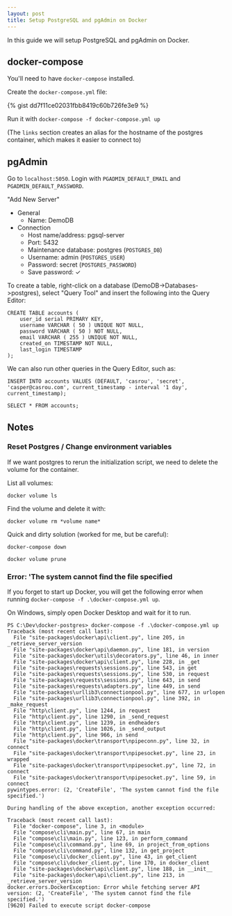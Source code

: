```yaml
---
layout: post
title: Setup PostgreSQL and pgAdmin on Docker
---
```


In this guide we will setup PostgreSQL and pgAdmin on Docker.

## docker-compose
You'll need to have `docker-compose` installed.

Create the `docker-compose.yml` file:

{% gist dd7f11ce02031fbb8419c60b726fe3e9 %}

Run it with `docker-compose -f docker-compose.yml up`

(The `links` section creates an alias for the hostname of the postgres container, which makes it easier to connect to)

## pgAdmin
Go to `localhost:5050`. Login with `PGADMIN_DEFAULT_EMAIL` and `PGADMIN_DEFAULT_PASSWORD`.

"Add New Server"
- General
    - Name: DemoDB
- Connection
    - Host name/address: pgsql-server
    - Port: 5432
    - Maintenance database: postgres (`POSTGRES_DB`)
    - Username: admin (`POSTGRES_USER`)
    - Password: secret (`POSTGRES_PASSWORD`)
    - Save password: ✓

To create a table, right-click on a database (DemoDB->Databases->postgres), select "Query Tool" and insert the following into the Query Editor:

```
CREATE TABLE accounts (
	user_id serial PRIMARY KEY,
	username VARCHAR ( 50 ) UNIQUE NOT NULL,
	password VARCHAR ( 50 ) NOT NULL,
	email VARCHAR ( 255 ) UNIQUE NOT NULL,
	created_on TIMESTAMP NOT NULL,
	last_login TIMESTAMP 
);
```

We can also run other queries in the Query Editor, such as:
```
INSERT INTO accounts VALUES (DEFAULT, 'casrou', 'secret', 'casper@casrou.com', current_timestamp - interval '1 day', current_timestamp);

SELECT * FROM accounts;
```

## Notes
### Reset Postgres / Change environment variables
If we want postgres to rerun the initialization script, we need to delete the volume for the container.

List all volumes:

`docker volume ls`

Find the volume and delete it with: 

`docker volume rm *volume name*`

Quick and dirty solution (worked for me, but be careful):

`docker-compose down`

`docker volume prune`

### Error: 'The system cannot find the file specified
If you forget to start up Docker, you will get the following error when running `docker-compose -f .\docker-compose.yml up`.

On Windows, simply open Docker Desktop and wait for it to run.

```
PS C:\Dev\docker-postgres> docker-compose -f .\docker-compose.yml up
Traceback (most recent call last):
  File "site-packages\docker\api\client.py", line 205, in _retrieve_server_version
  File "site-packages\docker\api\daemon.py", line 181, in version
  File "site-packages\docker\utils\decorators.py", line 46, in inner
  File "site-packages\docker\api\client.py", line 228, in _get
  File "site-packages\requests\sessions.py", line 543, in get
  File "site-packages\requests\sessions.py", line 530, in request
  File "site-packages\requests\sessions.py", line 643, in send
  File "site-packages\requests\adapters.py", line 449, in send
  File "site-packages\urllib3\connectionpool.py", line 677, in urlopen
  File "site-packages\urllib3\connectionpool.py", line 392, in _make_request
  File "http\client.py", line 1244, in request
  File "http\client.py", line 1290, in _send_request
  File "http\client.py", line 1239, in endheaders
  File "http\client.py", line 1026, in _send_output
  File "http\client.py", line 966, in send
  File "site-packages\docker\transport\npipeconn.py", line 32, in connect
  File "site-packages\docker\transport\npipesocket.py", line 23, in wrapped
  File "site-packages\docker\transport\npipesocket.py", line 72, in connect
  File "site-packages\docker\transport\npipesocket.py", line 59, in connect
pywintypes.error: (2, 'CreateFile', 'The system cannot find the file specified.')

During handling of the above exception, another exception occurred:

Traceback (most recent call last):
  File "docker-compose", line 3, in <module>
  File "compose\cli\main.py", line 67, in main
  File "compose\cli\main.py", line 123, in perform_command
  File "compose\cli\command.py", line 69, in project_from_options
  File "compose\cli\command.py", line 132, in get_project
  File "compose\cli\docker_client.py", line 43, in get_client
  File "compose\cli\docker_client.py", line 170, in docker_client
  File "site-packages\docker\api\client.py", line 188, in __init__
  File "site-packages\docker\api\client.py", line 213, in _retrieve_server_version
docker.errors.DockerException: Error while fetching server API version: (2, 'CreateFile', 'The system cannot find the file specified.')
[9620] Failed to execute script docker-compose
```